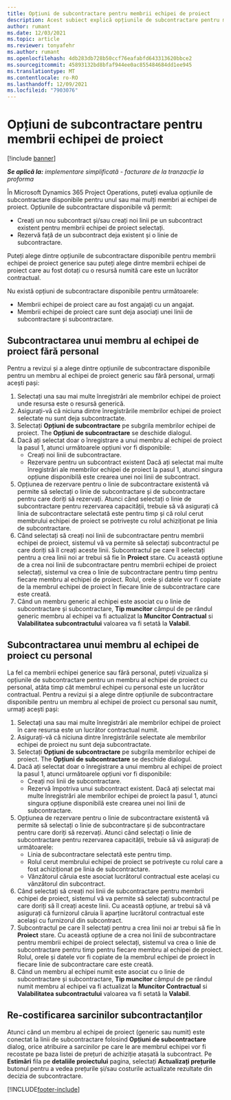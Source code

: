 ```yaml
---
title: Opțiuni de subcontractare pentru membrii echipei de proiect
description: Acest subiect explică opțiunile de subcontractare pentru membrii echipei de proiect în Microsoft Dynamics 365 Project Operations.
author: rumant
ms.date: 12/03/2021
ms.topic: article
ms.reviewer: tonyafehr
ms.author: rumant
ms.openlocfilehash: 4db283db728b50ccf76eafabfd643313620bbce2
ms.sourcegitcommit: 45893132bd8bfaf944ee0ac855484684dd1ee945
ms.translationtype: MT
ms.contentlocale: ro-RO
ms.lasthandoff: 12/09/2021
ms.locfileid: "7903076"
---
```

# <a name="subcontracting-options-for-project-team-members"></a>Opțiuni de subcontractare pentru membrii echipei de proiect

[!include [banner](../../includes/dataverse-preview.md)]

_**Se aplică la:** implementare simplificată - facturare de la tranzacție la proforma_

În Microsoft Dynamics 365 Project Operations, puteți evalua opțiunile de subcontractare disponibile pentru unul sau mai mulți membri ai echipei de proiect. Opțiunile de subcontractare disponibile vă permit:

- Creați un nou subcontract și/sau creați noi linii pe un subcontract existent pentru membrii echipei de proiect selectați. 
- Rezervă față de un subcontract deja existent și o linie de subcontractare. 

Puteți alege dintre opțiunile de subcontractare disponibile pentru membrii echipei de proiect generice sau puteți alege dintre membrii echipei de proiect care au fost dotați cu o resursă numită care este un lucrător contractual. 

Nu există opțiuni de subcontractare disponibile pentru următoarele:

- Membrii echipei de proiect care au fost angajați cu un angajat. 
- Membrii echipei de proiect care sunt deja asociați unei linii de subcontractare și subcontractare. 

## <a name="subcontracting-an-unstaffed-project-team-member"></a>Subcontractarea unui membru al echipei de proiect fără personal

Pentru a revizui și a alege dintre opțiunile de subcontractare disponibile pentru un membru al echipei de proiect generic sau fără personal, urmați acești pași:

1. Selectați una sau mai multe înregistrări ale membrilor echipei de proiect unde resursa este o resursă generică.
2. Asigurați-vă că niciuna dintre înregistrările membrilor echipei de proiect selectate nu sunt deja subcontractate. 
3. Selectați **Opțiuni de subcontractare** pe subgrila membrilor echipei de proiect. The **Opțiuni de subcontractare** se deschide dialogul. 
4. Dacă ați selectat doar o înregistrare a unui membru al echipei de proiect la pasul 1, atunci următoarele opțiuni vor fi disponibile:
    - Creați noi linii de subcontractare. 
    - Rezervare pentru un subcontract existent Dacă ați selectat mai multe înregistrări ale membrilor echipei de proiect la pasul 1, atunci singura opțiune disponibilă este crearea unei noi linii de subcontract.
5. Opțiunea de rezervare pentru o linie de subcontractare existentă vă permite să selectați o linie de subcontractare și de subcontractare pentru care doriți să rezervați. Atunci când selectați o linie de subcontractare pentru rezervarea capacității, trebuie să vă asigurați că linia de subcontractare selectată este pentru timp și că rolul cerut membrului echipei de proiect se potrivește cu rolul achiziționat pe linia de subcontractare.
6. Când selectați să creați noi linii de subcontractare pentru membrii echipei de proiect, sistemul vă va permite să selectați subcontractul pe care doriți să îl creați aceste linii. Subcontractul pe care îl selectați pentru a crea linii noi ar trebui să fie în **Proiect** stare. Cu această opțiune de a crea noi linii de subcontractare pentru membrii echipei de proiect selectați, sistemul va crea o linie de subcontractare pentru timp pentru fiecare membru al echipei de proiect. Rolul, orele și datele vor fi copiate de la membrul echipei de proiect în fiecare linie de subcontractare care este creată. 
7. Când un membru generic al echipei este asociat cu o linie de subcontractare și subcontractare, **Tip muncitor** câmpul de pe rândul generic membru al echipei va fi actualizat la **Muncitor Contractual** si **Valabilitatea subcontractului** valoarea va fi setată la **Valabil**.

## <a name="subcontracting-a-staffed-project-team-member"></a>Subcontractarea unui membru al echipei de proiect cu personal

La fel ca membrii echipei generice sau fără personal, puteți vizualiza și opțiunile de subcontractare pentru un membru al echipei de proiect cu personal, atâta timp cât membrul echipei cu personal este un lucrător contractual. Pentru a revizui și a alege dintre opțiunile de subcontractare disponibile pentru un membru al echipei de proiect cu personal sau numit, urmați acești pași:

1. Selectați una sau mai multe înregistrări ale membrilor echipei de proiect în care resursa este un lucrător contractual numit.
2. Asigurați-vă că niciuna dintre înregistrările selectate ale membrilor echipei de proiect nu sunt deja subcontractate. 
3. Selectați **Opțiuni de subcontractare** pe subgrila membrilor echipei de proiect. The **Opțiuni de subcontractare** se deschide dialogul. 
4. Dacă ați selectat doar o înregistrare a unui membru al echipei de proiect la pasul 1, atunci următoarele opțiuni vor fi disponibile:
      - Creați noi linii de subcontractare.
      - Rezervă împotriva unui subcontract existent.
  Dacă ați selectat mai multe înregistrări ale membrilor echipei de proiect la pasul 1, atunci singura opțiune disponibilă este crearea unei noi linii de subcontractare.
5. Opțiunea de rezervare pentru o linie de subcontractare existentă vă permite să selectați o linie de subcontractare și de subcontractare pentru care doriți să rezervați. Atunci când selectați o linie de subcontractare pentru rezervarea capacității, trebuie să vă asigurați de următoarele:
      - Linia de subcontractare selectată este pentru timp. 
      - Rolul cerut membrului echipei de proiect se potrivește cu rolul care a fost achiziționat pe linia de subcontractare. 
      - Vânzătorul căruia este asociat lucrătorul contractual este același cu vânzătorul din subcontract.
6. Când selectați să creați noi linii de subcontractare pentru membrii echipei de proiect, sistemul vă va permite să selectați subcontractul pe care doriți să îl creați aceste linii. Cu această opțiune, ar trebui să vă asigurați că furnizorul căruia îi aparține lucrătorul contractual este același cu furnizorul din subcontract. 
7. Subcontractul pe care îl selectați pentru a crea linii noi ar trebui să fie în **Proiect** stare. Cu această opțiune de a crea noi linii de subcontractare pentru membrii echipei de proiect selectați, sistemul va crea o linie de subcontractare pentru timp pentru fiecare membru al echipei de proiect. Rolul, orele și datele vor fi copiate de la membrul echipei de proiect în fiecare linie de subcontractare care este creată.  
8. Când un membru al echipei numit este asociat cu o linie de subcontractare și subcontractare, **Tip muncitor** câmpul de pe rândul numit membru al echipei va fi actualizat la **Muncitor Contractual** si **Valabilitatea subcontractului** valoarea va fi setată la **Valabil**.

## <a name="re-costing-subcontractor-assignments"></a>Re-costificarea sarcinilor subcontractanților

Atunci când un membru al echipei de proiect (generic sau numit) este conectat la linii de subcontractare folosind **Opțiuni de subcontractare** dialog, orice atribuire a sarcinilor pe care le are membrul echipei vor fi recostate pe baza listei de prețuri de achiziție atașată la subcontract. Pe **Estimări** fila pe **detaliile proiectului** pagina, selectați **Actualizați prețurile** butonul pentru a vedea prețurile și/sau costurile actualizate rezultate din decizia de subcontractare.

[!INCLUDE[footer-include](../../includes/footer-banner.md)]

